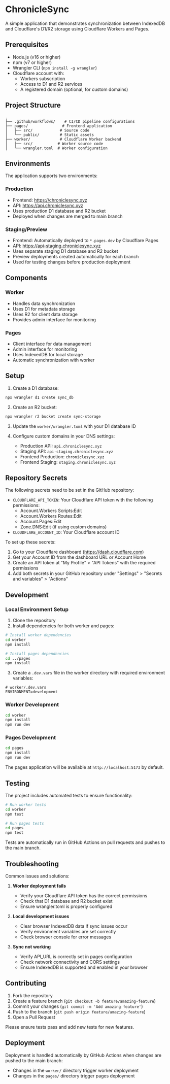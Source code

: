 # ChronicleSync

A simple application that demonstrates synchronization between IndexedDB and Cloudflare's D1/R2 storage using Cloudflare Workers and Pages.

## Prerequisites

- Node.js (v16 or higher)
- npm (v7 or higher)
- Wrangler CLI (`npm install -g wrangler`)
- Cloudflare account with:
  - Workers subscription
  - Access to D1 and R2 services
  - A registered domain (optional, for custom domains)

## Project Structure

```
.
├── .github/workflows/    # CI/CD pipeline configurations
├── pages/               # Frontend application
│   ├── src/            # Source code
│   └── public/         # Static assets
├── worker/             # Cloudflare Worker backend
│   ├── src/           # Worker source code
│   └── wrangler.toml  # Worker configuration
```

## Environments

The application supports two environments:

### Production
- Frontend: https://chroniclesync.xyz
- API: https://api.chroniclesync.xyz
- Uses production D1 database and R2 bucket
- Deployed when changes are merged to main branch

### Staging/Preview
- Frontend: Automatically deployed to `*.pages.dev` by Cloudflare Pages
- API: https://api-staging.chroniclesync.xyz
- Uses separate staging D1 database and R2 bucket
- Preview deployments created automatically for each branch
- Used for testing changes before production deployment

## Components

### Worker
- Handles data synchronization
- Uses D1 for metadata storage
- Uses R2 for client data storage
- Provides admin interface for monitoring

### Pages
- Client interface for data management
- Admin interface for monitoring
- Uses IndexedDB for local storage
- Automatic synchronization with worker

## Setup

1. Create a D1 database:
```bash
npx wrangler d1 create sync_db
```

2. Create an R2 bucket:
```bash
npx wrangler r2 bucket create sync-storage
```

3. Update the `worker/wrangler.toml` with your D1 database ID

4. Configure custom domains in your DNS settings:
   - Production API: `api.chroniclesync.xyz`
   - Staging API: `api-staging.chroniclesync.xyz`
   - Frontend Production: `chroniclesync.xyz`
   - Frontend Staging: `staging.chroniclesync.xyz`

## Repository Secrets

The following secrets need to be set in the GitHub repository:

- `CLOUDFLARE_API_TOKEN`: Your Cloudflare API token with the following permissions:
  - Account.Workers Scripts:Edit
  - Account.Workers Routes:Edit
  - Account.Pages:Edit
  - Zone.DNS:Edit (if using custom domains)
- `CLOUDFLARE_ACCOUNT_ID`: Your Cloudflare account ID

To set up these secrets:
1. Go to your Cloudflare dashboard (https://dash.cloudflare.com)
2. Get your Account ID from the dashboard URL or Account Home
3. Create an API token at "My Profile" > "API Tokens" with the required permissions
4. Add both secrets in your GitHub repository under "Settings" > "Secrets and variables" > "Actions"

## Development

### Local Environment Setup

1. Clone the repository
2. Install dependencies for both worker and pages:
```bash
# Install worker dependencies
cd worker
npm install

# Install pages dependencies
cd ../pages
npm install
```

3. Create a `.dev.vars` file in the worker directory with required environment variables:
```
# worker/.dev.vars
ENVIRONMENT=development
```

### Worker Development
```bash
cd worker
npm install
npm run dev
```

### Pages Development
```bash
cd pages
npm install
npm run dev
```

The pages application will be available at `http://localhost:5173` by default.

## Testing

The project includes automated tests to ensure functionality:

```bash
# Run worker tests
cd worker
npm test

# Run pages tests
cd pages
npm test
```

Tests are automatically run in GitHub Actions on pull requests and pushes to the main branch.

## Troubleshooting

Common issues and solutions:

1. **Worker deployment fails**
   - Verify your Cloudflare API token has the correct permissions
   - Check that D1 database and R2 bucket exist
   - Ensure wrangler.toml is properly configured

2. **Local development issues**
   - Clear browser IndexedDB data if sync issues occur
   - Verify environment variables are set correctly
   - Check browser console for error messages

3. **Sync not working**
   - Verify API_URL is correctly set in pages configuration
   - Check network connectivity and CORS settings
   - Ensure IndexedDB is supported and enabled in your browser

## Contributing

1. Fork the repository
2. Create a feature branch (`git checkout -b feature/amazing-feature`)
3. Commit your changes (`git commit -m 'Add amazing feature'`)
4. Push to the branch (`git push origin feature/amazing-feature`)
5. Open a Pull Request

Please ensure tests pass and add new tests for new features.

## Deployment

Deployment is handled automatically by GitHub Actions when changes are pushed to the main branch:
- Changes in the `worker/` directory trigger worker deployment
- Changes in the `pages/` directory trigger pages deployment